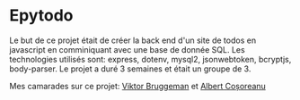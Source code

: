 # Epytodo
Le but de ce projet était de créer la back end d'un site de todos en javascript en comminiquant avec une base de donnée SQL.
Les technologies utilisés sont: express, dotenv, mysql2, jsonwebtoken, bcryptjs, body-parser.
Le projet a duré 3 semaines et était un groupe de 3.

Mes camarades sur ce projet: [Viktor Bruggeman](https://github.com/Hinivir) et [Albert Coșoreanu](https://github.com/LeGAlbert)
